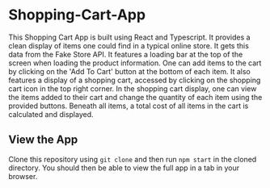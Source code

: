 # Shopping-Cart-App
This Shopping Cart App is built using React and Typescript. It provides a clean display of items one could find in a typical online store. It gets this data 
from the Fake Store API. It features a loading bar at the top of the screen when loading the product information. One can add items to the cart by clicking on the
'Add To Cart' button at the bottom of each item. It also features a display of a shopping cart, accessed by clicking on the shopping cart icon in the top right 
corner. In the shopping cart display, one can view the items added to their cart and change the quantity of each item using the provided buttons. Beneath all items,
a total cost of all items in the cart is calculated and displayed.
## View the App
Clone this repository using `git clone` and then run `npm start` in the cloned directory. You should then be able to view the full app in a tab in your browser.
